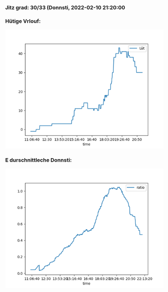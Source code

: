 ### Jitz grad: 30/33 (Donnsti, 2022-02-10 21:20:00

### Hütige Vrlouf:
![Graph](Today.png)

### E durschnittleche Donnsti:
![Graph](Donnsti.png)